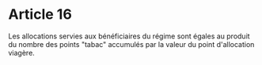 # Article 16

Les allocations servies aux bénéficiaires du régime sont égales au produit du nombre des points "tabac" accumulés par la valeur du point d'allocation viagère.
